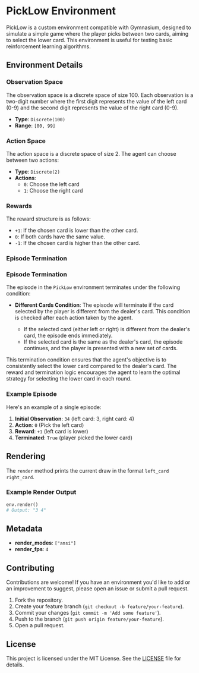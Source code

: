 # PickLow Environment

PickLow is a custom environment compatible with Gymnasium, designed to simulate a simple game where the player picks between two cards, aiming to select the lower card. This environment is useful for testing basic reinforcement learning algorithms.

## Environment Details

### Observation Space

The observation space is a discrete space of size 100. Each observation is a two-digit number where the first digit represents the value of the left card (0-9) and the second digit represents the value of the right card (0-9).

- **Type**: `Discrete(100)`
- **Range**: `[00, 99]`

### Action Space

The action space is a discrete space of size 2. The agent can choose between two actions:

- **Type**: `Discrete(2)`
- **Actions**:
  - `0`: Choose the left card
  - `1`: Choose the right card

### Rewards

The reward structure is as follows:
- `+1`: If the chosen card is lower than the other card.
- `0`: If both cards have the same value.
- `-1`: If the chosen card is higher than the other card.

### Episode Termination

### Episode Termination

The episode in the `PickLow` environment terminates under the following condition:

- **Different Cards Condition**: The episode will terminate if the card selected by the player is different from the dealer's card. This condition is checked after each action taken by the agent.

  - If the selected card (either left or right) is different from the dealer's card, the episode ends immediately.
  - If the selected card is the same as the dealer's card, the episode continues, and the player is presented with a new set of cards.

This termination condition ensures that the agent's objective is to consistently select the lower card compared to the dealer's card. The reward and termination logic encourages the agent to learn the optimal strategy for selecting the lower card in each round.

### Example Episode

Here's an example of a single episode:

1. **Initial Observation**: `34` (left card: 3, right card: 4)
2. **Action**: `0` (Pick the left card)
3. **Reward**: `+1` (left card is lower)
4. **Terminated**: `True` (player picked the lower card)

## Rendering

The `render` method prints the current draw in the format `left_card right_card`.

### Example Render Output

```python
env.render()
# Output: "3 4"
```

## Metadata

- **render_modes**: `["ansi"]`
- **render_fps**: `4`

## Contributing

Contributions are welcome! If you have an environment you'd like to add or an improvement to suggest, please open an issue or submit a pull request.

1. Fork the repository.
2. Create your feature branch (`git checkout -b feature/your-feature`).
3. Commit your changes (`git commit -m 'Add some feature'`).
4. Push to the branch (`git push origin feature/your-feature`).
5. Open a pull request.

## License

This project is licensed under the MIT License. See the [LICENSE](LICENSE) file for details.